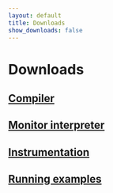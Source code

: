 ```yaml
---
layout: default
title: Downloads
show_downloads: false
---
```

# Downloads

## [Compiler](https://github.com/RMLatDIBRIS/compiler)

## [Monitor interpreter](https://github.com/RMLatDIBRIS/monitor)

## [Instrumentation](https://github.com/RMLatDIBRIS/instrumentation)

## [Running examples](https://github.com/RMLatDIBRIS/running_examples)


 
